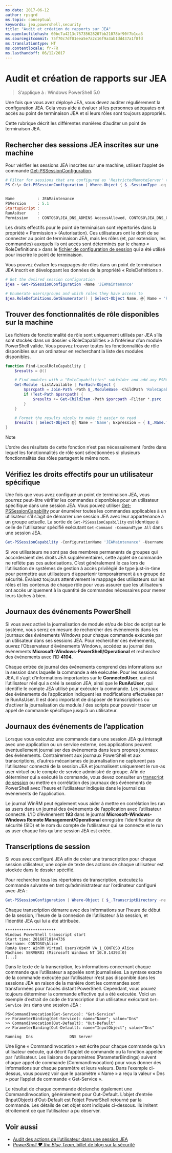 ```yaml
---
ms.date: 2017-06-12
author: rpsqrd
ms.topic: conceptual
keywords: jea,powershell,security
title: "Audit et création de rapports sur JEA"
ms.openlocfilehash: 60bc7a4213c75735628207bb21078bf90f7b1ca3
ms.sourcegitcommit: 75f70c7df01eea5e7a2c16f9a3ab1dd437a1f8fd
ms.translationtype: HT
ms.contentlocale: fr-FR
ms.lasthandoff: 06/12/2017
---
```

<a id="auditing-and-reporting-on-jea" class="xliff"></a>
# Audit et création de rapports sur JEA

> S’applique à : Windows PowerShell 5.0

Une fois que vous avez déployé JEA, vous devez auditer régulièrement la configuration JEA.
Cela vous aide à évaluer si les personnes adéquates ont accès au point de terminaison JEA et si leurs rôles sont toujours appropriés.

Cette rubrique décrit les différentes manières d’auditer un point de terminaison JEA.

<a id="find-registered-jea-sessions-on-a-machine" class="xliff"></a>
## Rechercher des sessions JEA inscrites sur une machine

Pour vérifier les sessions JEA inscrites sur une machine, utilisez l’applet de commande [Get-PSSessionConfiguration](https://msdn.microsoft.com/en-us/powershell/reference/5.1/microsoft.powershell.core/get-pssessionconfiguration).

```powershell
# Filter for sessions that are configured as 'RestrictedRemoteServer' to find JEA-like session configurations
PS C:\> Get-PSSessionConfiguration | Where-Object { $_.SessionType -eq 'RestrictedRemoteServer' }


Name          : JEAMaintenance
PSVersion     : 5.1
StartupScript :
RunAsUser     :
Permission    : CONTOSO\JEA_DNS_ADMINS AccessAllowed, CONTOSO\JEA_DNS_OPERATORS AccessAllowed, CONTOSO\JEA_DNS_AUDITORS AccessAllowed
```

Les droits effectifs pour le point de terminaison sont répertoriés dans la propriété « Permission » (Autorisation).
Ces utilisateurs ont le droit de se connecter au point de terminaison JEA, mais les rôles (et, par extension, les commandes) auxquels ils ont accès sont déterminés par le champ « RoleDefinitions » dans le [fichier de configuration de session](session-configurations.md) qui a été utilisé pour inscrire le point de terminaison.

Vous pouvez évaluer les mappages de rôles dans un point de terminaison JEA inscrit en développant les données de la propriété « RoleDefinitions ».

```powershell
# Get the desired session configuration
$jea = Get-PSSessionConfiguration -Name 'JEAMaintenance'

# Enumerate users/groups and which roles they have access to
$jea.RoleDefinitions.GetEnumerator() | Select-Object Name, @{ Name = 'Role Capabilities'; Expression = { $_.Value.RoleCapabilities } }
```

<a id="find-available-role-capabilities-on-the-machine" class="xliff"></a>
## Trouver des fonctionnalités de rôle disponibles sur la machine

Les fichiers de fonctionnalité de rôle sont uniquement utilisés par JEA s’ils sont stockés dans un dossier « RoleCapabilities » à l’intérieur d’un module PowerShell valide.
Vous pouvez trouver toutes les fonctionnalités de rôle disponibles sur un ordinateur en recherchant la liste des modules disponibles.

```powershell
function Find-LocalRoleCapability {
    $results = @()

    # Find modules with a "RoleCapabilities" subfolder and add any PSRC files to the result set
    Get-Module -ListAvailable | ForEach-Object {
        $psrcpath = Join-Path -Path $_.ModuleBase -ChildPath 'RoleCapabilities'
        if (Test-Path $psrcpath) {
            $results += Get-ChildItem -Path $psrcpath -Filter *.psrc
        }
    }

    # Format the results nicely to make it easier to read
    $results | Select-Object @{ Name = 'Name'; Expression = { $_.Name.TrimEnd('.psrc') }}, @{ Name = 'Path'; Expression = { $_.FullName }} | Sort-Object Name
}
```

> [!NOTE]
> L’ordre des résultats de cette fonction n’est pas nécessairement l’ordre dans lequel les fonctionnalités de rôle sont sélectionnées si plusieurs fonctionnalités des rôles partagent le même nom.

<a id="check-effective-rights-for-a-specific-user" class="xliff"></a>
## Vérifiez les droits effectifs pour un utilisateur spécifique

Une fois que vous avez configuré un point de terminaison JEA, vous pourrez peut-être vérifier les commandes disponibles pour un utilisateur spécifique dans une session JEA.
Vous pouvez utiliser [Get-PSSessionCapability](https://msdn.microsoft.com/powershell/reference/5.1/microsoft.powershell.core/Get-PSSessionCapability) pour énumérer toutes les commandes applicables à un utilisateur s’il s’agit de démarrer une session JEA avec leur appartenance à un groupe actuelle.
La sortie de `Get-PSSessionCapability` est identique à celle de l’utilisateur spécifié exécutant `Get-Command -CommandType All` dans une session JEA.

```powershell
Get-PSSessionCapability -ConfigurationName 'JEAMaintenance' -Username 'CONTOSO\Alice'
```

Si vos utilisateurs ne sont pas des membres permanents de groupes qui accorderaient des droits JEA supplémentaires, cette applet de commande ne reflète pas ces autorisations.
C’est généralement le cas lors de l’utilisation de systèmes de gestion à accès privilégié de type just-in-time pour permettre aux utilisateurs d’appartenir temporairement à un groupe de sécurité.
Évaluez toujours attentivement le mappage des utilisateurs sur les rôles et les contenus de chaque rôle pour vous assurer que les utilisateurs ont accès uniquement à la quantité de commandes nécessaires pour mener leurs tâches à bien.

<a id="powershell-event-logs" class="xliff"></a>
## Journaux des événements PowerShell

Si vous avez activé la journalisation de module et/ou de bloc de script sur le système, vous serez en mesure de rechercher des événements dans les journaux des événements Windows pour chaque commande exécutée par un utilisateur dans ses sessions JEA.
Pour rechercher ces événements, ouvrez l’Observateur d’événements Windows, accédez au journal des événements **Microsoft-Windows-PowerShell/Operational** et recherchez des événements avec l’ID **4104**.

Chaque entrée de journal des événements comprend des informations sur la session dans laquelle la commande a été exécutée.
Pour les sessions JEA, il s’agit d’informations importantes sur le **ConnectedUser**, qui est l’utilisateur réel qui a créé la session JEA, ainsi que le **RunAsUser**, qui identifie le compte JEA utilisé pour exécuter la commande.
Les journaux des événements de l’application indiquent les modifications effectuées par le RunAsUser. Il est donc important de disposer de transcriptions ou d’activer la journalisation du module / des scripts pour pouvoir tracer un appel de commande spécifique jusqu’à un utilisateur.

<a id="application-event-logs" class="xliff"></a>
## Journaux des événements de l’application

Lorsque vous exécutez une commande dans une session JEA qui interagit avec une application ou un service externe, ces applications peuvent éventuellement journaliser des événements dans leurs propres journaux des événements.
Contrairement aux journaux PowerShell et aux transcriptions, d’autres mécanismes de journalisation ne capturent pas l’utilisateur connecté de la session JEA et journalisent uniquement le run-as user virtuel ou le compte de service administré de groupe.
Afin de déterminer qui a exécuté la commande, vous devez consulter un [transcript de session](#session-transcripts) ou mettre en corrélation des journaux des événements de PowerShell avec l’heure et l’utilisateur indiqués dans le journal des événements de l’application.

Le journal WinRM peut également vous aider à mettre en corrélation les run as users dans un journal des événements de l’application avec l’utilisateur connecté.
L’ID d’événement **193** dans le journal **Microsoft-Windows-Windows Remote Management/Operational** enregistre l’identificateur de sécurité (SID) et le nom du compte de l’utilisateur qui se connecte et le run as user chaque fois qu’une session JEA est créée.

<a id="session-transcripts" class="xliff"></a>
## Transcriptions de session

Si vous avez configuré JEA afin de créer une transcription pour chaque session utilisateur, une copie de texte des actions de chaque utilisateur est stockée dans le dossier spécifié.

Pour rechercher tous les répertoires de transcription, exécutez la commande suivante en tant qu’administrateur sur l’ordinateur configuré avec JEA :

```powershell
Get-PSSessionConfiguration | Where-Object { $_.TranscriptDirectory -ne $null } | Format-Table Name, TranscriptDirectory
```

Chaque transcription démarre avec des informations sur l’heure de début de la session, l’heure de la connexion de l’utilisateur à la session, et l’identité JEA qui lui a été attribuée.

```
**********************
Windows PowerShell transcript start
Start time: 20160710144736
Username: CONTOSO\Alice
RunAs User: WinRM Virtual Users\WinRM VA_1_CONTOSO_Alice
Machine: SERVER01 (Microsoft Windows NT 10.0.14393.0)
[...]
```

Dans le texte de la transcription, les informations concernant chaque commande que l’utilisateur a appelée sont journalisées.
La syntaxe exacte de la commande exécutée par l’utilisateur n’est pas disponible dans les sessions JEA en raison de la manière dont les commandes sont transformées pour l’accès distant PowerShell. Cependant, vous pouvez toujours déterminer la commande effective qui a été exécutée.
Voici un exemple d’extrait de code de transcription d’un utilisateur exécutant `Get-Service Dns` dans une session JEA :

```
PS>CommandInvocation(Get-Service): "Get-Service"
>> ParameterBinding(Get-Service): name="Name"; value="Dns"
>> CommandInvocation(Out-Default): "Out-Default"
>> ParameterBinding(Out-Default): name="InputObject"; value="Dns"

Running  Dns                DNS Server
```

Une ligne « CommandInvocation » est écrite pour chaque commande qu'un utilisateur exécute, qui décrit l’applet de commande ou la fonction appelée par l’utilisateur.
Les liaisons de paramètres (ParameterBindings) suivent chaque appel de commande (CommandInvocation) pour vous donner des informations sur chaque paramètre et leurs valeurs.
Dans l’exemple ci-dessus, vous pouvez voir que le paramètre « Name » a reçu la valeur « Dns » pour l’applet de commande « Get-Service ».

Le résultat de chaque commande déclenche également une CommandInvocation, généralement pour Out-Default. L’objet d’entrée (InputObject) d’Out-Default est l’objet PowerShell retourné par la commande.
Les détails de cet objet sont indiqués ci-dessous. Ils imitent étroitement ce que l’utilisateur a pu observer.

<a id="see-also" class="xliff"></a>
## Voir aussi

- [Audit des actions de l’utilisateur dans une session JEA](audit-and-report.md)
- [*PowerShell ♥ the Blue Team*, billet de blog sur la sécurité](https://blogs.msdn.microsoft.com/powershell/2015/06/09/powershell-the-blue-team/)

